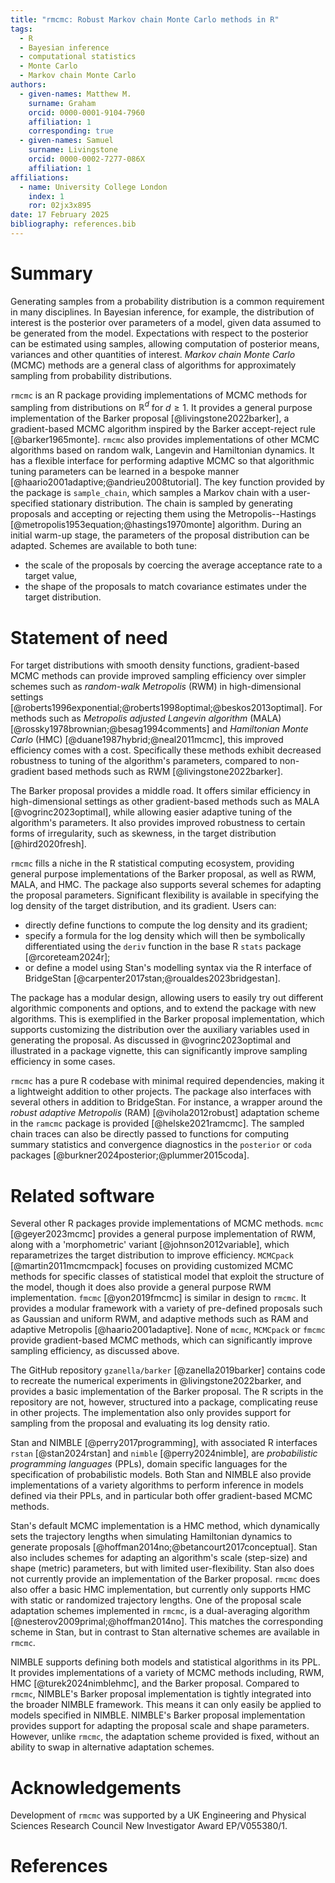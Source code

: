 ```yaml
---
title: "rmcmc: Robust Markov chain Monte Carlo methods in R"
tags:
  - R
  - Bayesian inference
  - computational statistics
  - Monte Carlo
  - Markov chain Monte Carlo
authors:
  - given-names: Matthew M. 
    surname: Graham
    orcid: 0000-0001-9104-7960
    affiliation: 1
    corresponding: true
  - given-names: Samuel
    surname: Livingstone
    orcid: 0000-0002-7277-086X
    affiliation: 1
affiliations:
  - name: University College London
    index: 1
    ror: 02jx3x895
date: 17 February 2025
bibliography: references.bib
---
```


# Summary

Generating samples from a probability distribution
is a common requirement in many disciplines.
In Bayesian inference, for example, the distribution of interest is the posterior over parameters of a model,
given data assumed to be generated from the model.
Expectations with respect to the posterior can be estimated using samples,
allowing computation of posterior means, variances and other quantities of interest.
_Markov chain Monte Carlo_ (MCMC) methods
are a general class of algorithms for approximately sampling from probability distributions.

`rmcmc` is an R package providing implementations of MCMC methods for sampling from distributions on $\mathbb{R}^d$ for $d \geq 1$.
It provides a general purpose implementation of the Barker proposal [@livingstone2022barker],
a gradient-based MCMC algorithm inspired by the Barker accept-reject rule [@barker1965monte].
`rmcmc` also provides implementations of other MCMC algorithms based on random walk, Langevin and Hamiltonian dynamics.
It has a flexible interface for performing adaptive MCMC
so that algorithmic tuning parameters can be learned in a bespoke manner [@haario2001adaptive;@andrieu2008tutorial].
The key function provided by the package is `sample_chain`,
which samples a Markov chain with a user-specified stationary distribution.
The chain is sampled by generating proposals
and accepting or rejecting them using the Metropolis--Hastings [@metropolis1953equation;@hastings1970monte] algorithm.
During an initial warm-up stage, the parameters of the proposal distribution can be adapted.
Schemes are available to both tune:

- the scale of the proposals by coercing the average acceptance rate to a target value,
- the shape of the proposals to match covariance estimates under the target distribution.

# Statement of need

For target distributions with smooth density functions,
gradient-based MCMC methods can provide improved sampling efficiency
over simpler schemes such as _random-walk Metropolis_ (RWM)
in high-dimensional settings [@roberts1996exponential;@roberts1998optimal;@beskos2013optimal].
For methods such as _Metropolis adjusted Langevin algorithm_ (MALA) [@rossky1978brownian;@besag1994comments]
and _Hamiltonian Monte Carlo_ (HMC)  [@duane1987hybrid;@neal2011mcmc],
this improved efficiency comes with a cost.
Specifically these methods exhibit decreased robustness to tuning of the algorithm's parameters,
compared to non-gradient based methods such as RWM [@livingstone2022barker].

The Barker proposal provides a middle road.
It offers similar efficiency in high-dimensional settings as other gradient-based methods such as MALA [@vogrinc2023optimal],
while allowing easier adaptive tuning of the algorithm's parameters.
It also provides improved robustness to certain forms of irregularity, such as skewness,
in the target distribution [@hird2020fresh].

`rmcmc` fills a niche in the R statistical computing ecosystem,
providing general purpose implementations of the Barker proposal, as well as RWM, MALA, and HMC.
The package also supports several schemes for adapting the proposal parameters.
Significant flexibility is available in specifying the log density of the target distribution,
and its gradient.
Users can:

- directly define functions to compute the log density and its gradient;
- specify a formula for the log density which will then be symbolically differentiated using the
  `deriv` function in the base R `stats` package [@rcoreteam2024r];
- or define a model using Stan's modelling syntax
  via the R interface of BridgeStan [@carpenter2017stan;@roualdes2023bridgestan].

The package has a modular design,
allowing users to easily try out different algorithmic components and options,
and to extend the package with new algorithms.
This is exemplified in the Barker proposal implementation,
which supports customizing the distribution over the auxiliary variables used in generating the proposal.
As discussed in @vogrinc2023optimal and illustrated in a package vignette,
this can significantly improve sampling efficiency in some cases.

`rmcmc` has a pure R codebase with minimal required dependencies,
making it a lightweight addition to other projects.
The package also interfaces with several others in addition to BridgeStan.
For instance, a wrapper around the _robust adaptive Metropolis_ (RAM) [@vihola2012robust]
adaptation scheme in the `ramcmc` package is provided [@helske2021ramcmc].
The sampled chain traces can also be directly passed to functions
for computing summary statistics and convergence diagnostics in the `posterior` or `coda` packages [@burkner2024posterior;@plummer2015coda].

# Related software

Several other R packages provide implementations of MCMC methods.
`mcmc` [@geyer2023mcmc] provides a general purpose implementation of RWM,
along with a 'morphometric' variant  [@johnson2012variable],
which reparametrizes the target distribution to improve efficiency.
`MCMCpack` [@martin2011mcmcmpack] focuses on providing customized MCMC methods
for specific classes of statistical model that exploit the structure of the model,
though it does also provide a general purpose RWM implementation.
`fmcmc` [@yon2019fmcmc] is similar in design to `rmcmc`.
It provides a modular framework with a variety of pre-defined proposals such as Gaussian and uniform RWM,
and adaptive methods such as RAM and adaptive Metropolis [@haario2001adaptive].
None of `mcmc`, `MCMCpack` or `fmcmc` provide gradient-based MCMC methods,
which can significantly improve sampling efficiency, as discussed above.

The GitHub repository `gzanella/barker` [@zanella2019barker]
contains code to recreate the numerical experiments in @livingstone2022barker,
and provides a basic implementation of the Barker proposal.
The R scripts in the repository are not, however, structured into a package,
complicating reuse in other projects.
The implementation also only provides support for sampling from the proposal
and evaluating its log density ratio.

Stan and NIMBLE [@perry2017programming],
with associated R interfaces `rstan` [@stan2024rstan] and `nimble` [@perry2024nimble],
are _probabilistic programming languages_ (PPLs),
domain specific languages for the specification of probabilistic models.
Both Stan and NIMBLE also provide implementations of a variety algorithms
to perform inference in models defined via their PPLs,
and in particular both offer gradient-based MCMC methods.

Stan's default MCMC implementation is a HMC method,
which dynamically sets the trajectory lengths when simulating Hamiltonian dynamics to generate proposals [@hoffman2014no;@betancourt2017conceptual].
Stan also includes schemes for adapting an algorithm's scale (step-size) and shape (metric) parameters, but with limited user-flexibility.
Stan also does not currently provide an implementation of the Barker proposal.
`rmcmc` does also offer a basic HMC implementation, but currently only supports HMC with static or randomized trajectory lengths.
One of the proposal scale adaptation schemes implemented in `rmcmc`,
is a dual-averaging algorithm [@nesterov2009primal;@hoffman2014no].
This matches the corresponding scheme in Stan,
but in contrast to Stan alternative schemes are available in `rmcmc`.

NIMBLE supports defining both models and statistical algorithms in its PPL. 
It provides implementations of a variety of MCMC methods including,
RWM, HMC [@turek2024nimblehmc], and the Barker proposal.
Compared to `rmcmc`, NIMBLE's Barker proposal implementation is tightly integrated into the broader NIMBLE framework.
This means it can only easily be applied to models specified in NIMBLE.
NIMBLE's Barker proposal implementation provides support for adapting the proposal scale and shape parameters.
However, unlike `rmcmc`, the adaptation scheme provided is fixed,
without an ability to swap in alternative adaptation schemes.

# Acknowledgements

Development of `rmcmc` was supported by a UK Engineering and Physical Sciences Research Council
New Investigator Award EP/V055380/1.

# References
